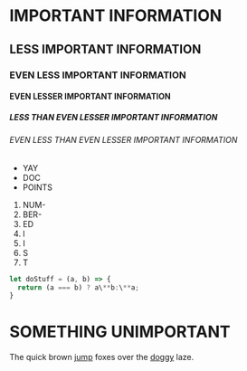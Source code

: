 # IMPORTANT INFORMATION  
## LESS IMPORTANT INFORMATION
### EVEN LESS IMPORTANT INFORMATION
#### EVEN LESSER IMPORTANT INFORMATION
##### LESS THAN EVEN LESSER IMPORTANT INFORMATION
###### EVEN LESS THAN EVEN LESSER IMPORTANT INFORMATION

- YAY
- DOC
- POINTS  

1. NUM-
2. BER-
3. ED
4. l
5. I
6. S
7. T

```javascript
let doStuff = (a, b) => {  
  return (a === b) ? a\**b:\**a;  
}
```
# SOMETHING UNIMPORTANT
The quick brown [jump](/Game) foxes over the [doggy](/Testing) laze.

